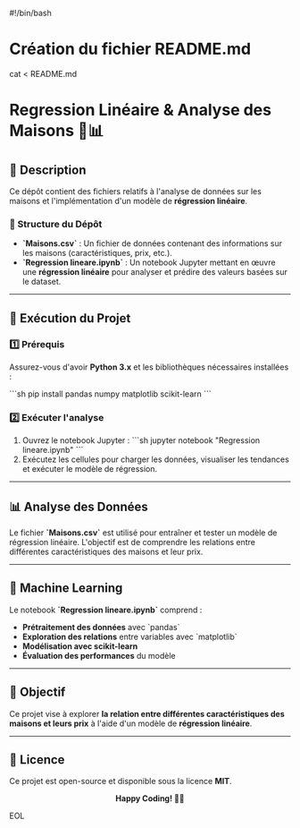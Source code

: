 #!/bin/bash

# Création du fichier README.md
cat <<EOL > README.md
# Regression Linéaire & Analyse des Maisons 🏡📊

## 📌 Description
Ce dépôt contient des fichiers relatifs à l'analyse de données sur les maisons et l'implémentation d'un modèle de **régression linéaire**.

### 📁 Structure du Dépôt
- **\`Maisons.csv\`** : Un fichier de données contenant des informations sur les maisons (caractéristiques, prix, etc.).
- **\`Regression lineare.ipynb\`** : Un notebook Jupyter mettant en œuvre une **régression linéaire** pour analyser et prédire des valeurs basées sur le dataset.

---

## 🚀 Exécution du Projet
### 1️⃣ Prérequis
Assurez-vous d'avoir **Python 3.x** et les bibliothèques nécessaires installées :

\`\`\`sh
pip install pandas numpy matplotlib scikit-learn
\`\`\`

### 2️⃣ Exécuter l'analyse
1. Ouvrez le notebook Jupyter :
   \`\`\`sh
   jupyter notebook "Regression lineare.ipynb"
   \`\`\`
2. Exécutez les cellules pour charger les données, visualiser les tendances et exécuter le modèle de régression.

---

## 📊 Analyse des Données
Le fichier **\`Maisons.csv\`** est utilisé pour entraîner et tester un modèle de régression linéaire. L'objectif est de comprendre les relations entre différentes caractéristiques des maisons et leur prix.

---

## 🤖 Machine Learning
Le notebook **\`Regression lineare.ipynb\`** comprend :
- **Prétraitement des données** avec \`pandas\`
- **Exploration des relations** entre variables avec \`matplotlib\`
- **Modélisation avec scikit-learn**
- **Évaluation des performances** du modèle

---

## 🎯 Objectif
Ce projet vise à explorer **la relation entre différentes caractéristiques des maisons et leurs prix** à l'aide d'un modèle de **régression linéaire**.

---

## 📜 Licence
Ce projet est open-source et disponible sous la licence **MIT**.

<p align="center"><b>Happy Coding! 🎄✨</b></p>
EOL
